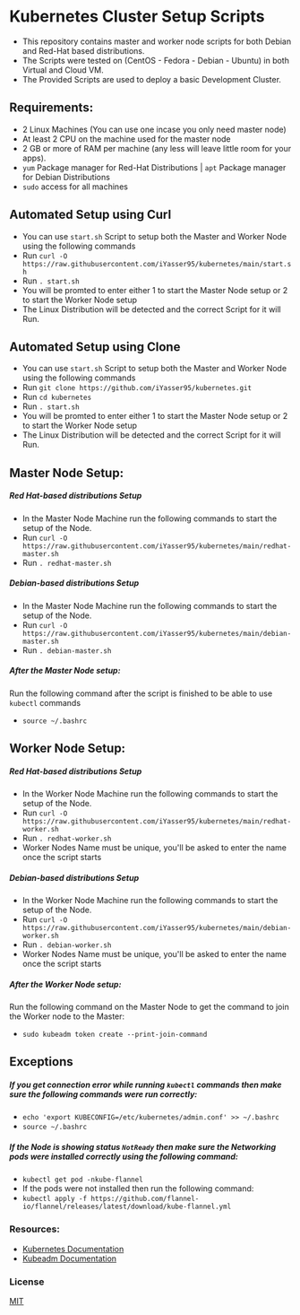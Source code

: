 # Kubernetes Cluster Setup Scripts
- This repository contains master and worker node scripts for both Debian and Red-Hat based distributions.
- The Scripts were tested on (CentOS - Fedora - Debian - Ubuntu) in both Virtual and Cloud VM.
- The Provided Scripts are used to deploy a basic Development Cluster.

## Requirements:

- 2 Linux Machines (You can use one incase you only need master node)
- At least 2 CPU on the machine used for the master node
- 2 GB or more of RAM per machine (any less will leave little room for your apps).
- ```yum``` Package manager for Red-Hat Distributions | ```apt``` Package manager for Debian Distributions
- ```sudo``` access for all machines

## Automated Setup using Curl
- You can use ```start.sh``` Script to setup both the Master and Worker Node using the following commands
- Run ```curl -O https://raw.githubusercontent.com/iYasser95/kubernetes/main/start.sh```
- Run ```. start.sh```
- You will be promted to enter either 1 to start the Master Node setup or 2 to start the Worker Node setup
- The Linux Distribution will be detected and the correct Script for it will Run.
## Automated Setup using Clone
- You can use ```start.sh``` Script to setup both the Master and Worker Node using the following commands
- Run ```git clone https://github.com/iYasser95/kubernetes.git```
- Run ```cd kubernetes```
- Run ```. start.sh```
- You will be promted to enter either 1 to start the Master Node setup or 2 to start the Worker Node setup
- The Linux Distribution will be detected and the correct Script for it will Run.

## Master Node Setup:
##### Red Hat-based distributions Setup 
- In the Master Node Machine run the following commands to start the setup of the Node.
- Run ```curl -O https://raw.githubusercontent.com/iYasser95/kubernetes/main/redhat-master.sh```
- Run ```. redhat-master.sh```
##### Debian-based distributions Setup
- In the Master Node Machine run the following commands to start the setup of the Node.
- Run ```curl -O https://raw.githubusercontent.com/iYasser95/kubernetes/main/debian-master.sh```
- Run ```. debian-master.sh```

##### After the Master Node setup:
Run the following command after the script is finished to be able to use ```kubectl```  commands
- ```source ~/.bashrc```

## Worker Node Setup:
##### Red Hat-based distributions Setup
- In the Worker Node Machine run the following commands to start the setup of the Node.
- Run ```curl -O https://raw.githubusercontent.com/iYasser95/kubernetes/main/redhat-worker.sh```
- Run ```. redhat-worker.sh```
- Worker Nodes Name must be unique, you'll be asked to enter the name once the script starts
##### Debian-based distributions Setup
- In the Worker Node Machine run the following commands to start the setup of the Node.
- Run ```curl -O https://raw.githubusercontent.com/iYasser95/kubernetes/main/debian-worker.sh```
- Run ```. debian-worker.sh```
- Worker Nodes Name must be unique, you'll be asked to enter the name once the script starts

##### After the Worker Node setup:
Run the following command on the Master Node to get the command to join the Worker node to the Master: 
- ```sudo kubeadm token create --print-join-command```

## Exceptions 
##### If you get connection error while running ```kubectl``` commands then make sure the following commands were run correctly:
- ```echo 'export KUBECONFIG=/etc/kubernetes/admin.conf' >> ~/.bashrc```
- ```source ~/.bashrc```
##### If the Node is showing status ```NotReady``` then make sure the Networking pods were installed correctly using the following command:
- ```kubectl get pod -nkube-flannel```
- If the pods were not installed then run the following command:
- ```kubectl apply -f https://github.com/flannel-io/flannel/releases/latest/download/kube-flannel.yml```

### Resources:
- [Kubernetes Documentation](https://kubernetes.io/docs/home/)
- [Kubeadm Documentation](https://kubernetes.io/docs/setup/production-environment/tools/kubeadm/install-kubeadm/)

### License
[MIT](https://raw.githubusercontent.com/iYasser95/kubernetes/main/LICENSE)
